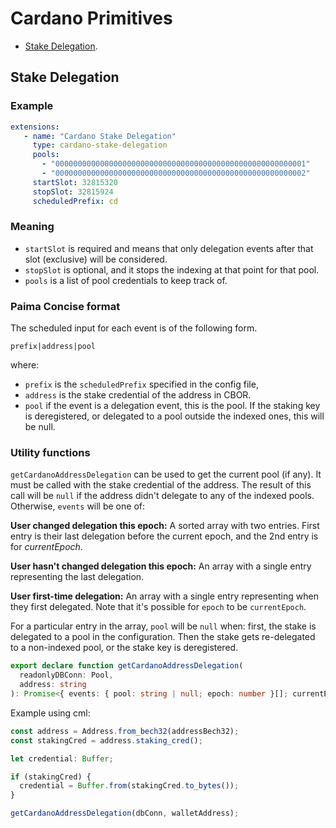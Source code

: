 # Cardano Primitives

- [Stake Delegation](#stake-delegation).

## Stake Delegation

### Example

```yaml
extensions:
   - name: "Cardano Stake Delegation"
     type: cardano-stake-delegation
     pools:
       - "00000000000000000000000000000000000000000000000000000001"
       - "00000000000000000000000000000000000000000000000000000002"
     startSlot: 32815320
     stopSlot: 32815924
     scheduledPrefix: cd
```

### Meaning

- `startSlot` is required and means that only delegation events after that slot (exclusive) will be considered.
- `stopSlot` is optional, and it stops the indexing at that point for that pool.
- `pools` is a list of pool credentials to keep track of.


### Paima Concise format

The scheduled input for each event is of the following form.

```
prefix|address|pool
```

where:

- `prefix` is the `scheduledPrefix` specified in the config file,
- `address` is the stake credential of the address in CBOR.
- `pool` if the event is a delegation event, this is the pool. If the staking key is deregistered, or delegated to a pool outside the indexed ones, this will be null.

### Utility functions

`getCardanoAddressDelegation` can be used to get the current pool (if any). It
must be called with the stake credential of the address. The result of this call
will be `null` if the address didn't delegate to any of the indexed pools.
Otherwise, `events` will be one of:

**User changed delegation this epoch:** A sorted array with two entries. First
entry is their last delegation before the current epoch, and the 2nd entry is
for *currentEpoch*.

**User hasn't changed delegation this epoch:** An array with a single entry
representing the last delegation.

**User first-time delegation:** An array with a single entry representing when
they first delegated. Note that it's possible for `epoch` to be `currentEpoch`.

For a particular entry in the array, `pool` will be `null` when: first, the
stake is delegated to a pool in the configuration. Then the stake gets
re-delegated to a non-indexed pool, or the stake key is deregistered.

```ts
export declare function getCardanoAddressDelegation(
  readonlyDBConn: Pool,
  address: string
): Promise<{ events: { pool: string | null; epoch: number }[]; currentEpoch: number } | null>;
```

Example using cml:

```ts
const address = Address.from_bech32(addressBech32);
const stakingCred = address.staking_cred();

let credential: Buffer;

if (stakingCred) {
  credential = Buffer.from(stakingCred.to_bytes());
}

getCardanoAddressDelegation(dbConn, walletAddress);
```
